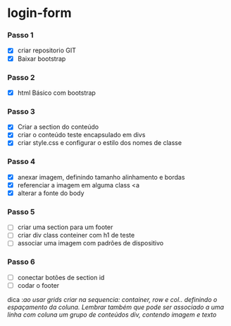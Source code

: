# login-form

### Passo 1 ###

- [x] criar repositorio GIT
- [x] Baixar bootstrap

### Passo 2 ###

- [x] html Básico com bootstrap 

### Passo 3 ###

- [x] Criar a section do conteúdo 
- [x] criar o conteúdo teste encapsulado em divs 
- [x] criar style.css e configurar o estilo dos nomes de classe

### Passo 4 ### 

- [x] anexar imagem, definindo tamanho alinhamento e bordas 
- [x] referenciar a imagem em alguma class <a 
- [x] alterar a fonte do body

### Passo 5 ###

- [ ] criar uma section para um footer 
- [ ] criar div class conteiner com h1 de teste 
- [ ] associar uma imagem com padrões de dispositivo

### Passo 6 ###

- [ ] conectar botões de section id
- [ ] codar o footer 

dica :_ao usar grids criar na sequencia: container, row e col.. definindo o espaçamento da coluna. Lembrar também que pode ser associado a uma linha com coluna um grupo de conteúdos div, contendo imagem e texto_